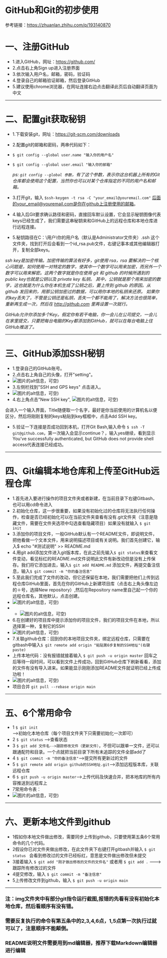 GitHub和Git的初步使用
=======
参考链接：https://zhuanlan.zhihu.com/p/193140870

# 一、注册GitHub
* 1.进入GitHub，网址：https://github.com/
* 2.点击右上角Sign up进入注册界面
* 3.依次输入用户名，邮箱，密码，验证码
* 4.登录自己的邮箱验证邮箱，然后登录GitHub
* 5.建议使用chrome浏览器，在网址连接右边点击翻译此页后自动翻译页面为中文

---


# 二、配置git获取秘钥
* 1.下载安装git，网址：https://git-scm.com/downloads
* 2.配置git的邮箱和密码，两串代码如下：
* `$ git config --global user.name "输入你的用户名"`
* `$ git config --global user.email "输入你的邮箱"`

  *ps: `git config --global 参数`，有了这个参数，表示你这台机器上所有的Git仓库都会使用这个配置，当然你也可以对某个仓库指定的不同的用户名和邮箱。*
* 3.打开git，输入 `$ssh-keygen -t rsa -C "your_email@youremail.com"` 
后面的your_email@youremail.com是你在github上注册使用的邮箱。
* 4.输入后Git要求确认路径和密码，直接回车默认设置，它会显示秘钥图像代表keys已经生成了，我们需要这串秘钥来和GitHub上的远程仓库和本地仓库进行远程连接。
* 5.秘钥路径在C：\用户\你的用户名（默认是Administrator文件夹）\.ssh 这个文件夹，找到打开后会看到一个id_rsa.pub文件，右键记事本或其他编辑器打开，复制全部keys。

*ssh key是加密传输。加密传输的算法有好多，git使用 rsa，rsa 要解决的一个核心问题是，如何使用一对特定的数字，使其中一个数字可以用来加密，而另外一个数字可以用来解密。这两个数字就是你在使用 git 和 github 的时候所遇到的public key也就是公钥以及 private key 私钥。
其中，公钥就是那个用来加密的数字，这也就是为什么你在本机生成了公钥之后，要上传到 github 的原因。从 github 发回来的，用那公钥加密过的数据，可以用你本地的私钥来还原。
如果你的key丢失了，不管是公钥还是私钥，丢失一个都不能用了，解决方法也很简单，重新再生成一次，然后在 http://github.com 里再设置一次就行。*

*GitHub允许你添加多个Key。假定你有若干电脑，你一会儿在公司提交，一会儿在家里提交，只要把每台电脑的Key都添加到GitHub，就可以在每台电脑上往GitHub推送了。*

---


# 三、GitHub添加SSH秘钥
* 1.登录自己的GitHub账号。
* 2.点击右上角自己的头像，打开"setting"。
* ![图片的alt信息，可空)](https://raw.githubusercontent.com/lnkDrop/work/master/img/sttings.png)
* 3.左侧栏找到"SSH and GPS keys" 点击进入。
* ![图片的alt信息，可空)](https://raw.githubusercontent.com/lnkDrop/work/master/img/SSH.png)
* 4.右上角点击"New SSH key",
![图片的alt信息，可空)](https://raw.githubusercontent.com/lnkDrop/work/master/img/newSSHkey.png)

会进入一个输入界面，Title随便取一个名字，最好是你当前使用的计算机名以便区分，然后将刚刚复制的keys粘贴到key框框中，点击Add SSH key。
* 5.验证一下连接是否成功回到本机，打开Git Bash,输入命令
`$ ssh -T git@github.com`，第一次输入会显示continue？，输入yes继续，看到显示You've successfully authenticated, but GitHub does not provide shell access代表连接已经成功。

---

# 四、Git编辑本地仓库和上传至GitHub远程仓库
* 1.首先进入要进行操作的项目文件夹或者新建，在当前目录下右键Gitbash，也可以用cd命令进入
* 2.初始化仓库，这一步很重要，如果没有初始化过的仓库将无法执行任何操作，检查是否已经初始化可以在当前文件夹查看有没有.git文件夹（注意是隐藏文件，需要在文件夹选项中勾选查看隐藏项目）如果没有就输入 `$ git init`
* 3.添加你的项目文件，一般GitHub默认有一个README文件，即说明文件，把他看做一个文本文件，用来说明描述项目或有关说明。我们首先创建它，输入$ echo "#测试说明" >> README.md 
* 4.用git add添加文件进入git版本库，在此之前先输入`$ git status`来查看文件变动，看见标红的README.md文件说明此文件有新改动但是没有上传保存。我们将它添加进去，输入`$ git add README.md` 添加文件，再提交备注信息，输入`$ git commit -m "你的备注信息"`
* 5.至此我们完成了文件的改动，但它还保留在本地，我们需要把他们上传到远程仓库GitHub里面，首先在你的GitHub上新建项目库（点击右上角头像左边的＋号，选择New repository）,然后在Repository name里自己起一个你的远程仓库名，其他默认，点击创建。
* ![图片的alt信息，可空)](https://raw.githubusercontent.com/lnkDrop/work/master/img/new.png)
* * ![图片的alt信息，可空)](https://raw.githubusercontent.com/lnkDrop/work/master/img/xmname.png)
* 6.在创建好的项目库中提示添加你的项目文件，我们的项目文件在本地，所以选择第一种，复制它的SSH
* ![图片的alt信息，可空)](https://raw.githubusercontent.com/lnkDrop/work/master/img/copy.png)
* 7.关联github仓库：回到你的本地项目文件夹，绑定远程仓库，只需要在gitbash中输入`$ git remote add origin "粘贴第6步复制的SSH地址"(右键paste)`
* 上传本地代码：没有报错就接着输入 `$ git push -u origin master` 回车之后等待一段时间，可以看到文件上传成功，回到GitHub仓库下刷新看看，添加的文件有没有导入进来。如果能显示刚刚添加README文件就证明已经上传成功啦！
* ![图片的alt信息，可空)](https://raw.githubusercontent.com/lnkDrop/work/master/img/test.png)
* 项目合并 ` git pull --rebase origin main `

---


# 五、6个常用命令
* 1
	`$ git init`    -->初始化本地仓库（每个项目文件夹下只需要初始化一次即可）
* 2
	`$ git status` -->查看状态
* 3
	`$ git add 文件名-->跟踪修改文件（更新文件）`，不但可以跟单一文件，还可以跟通配符和目录。一个点就把当前目录下所有未追踪的文件全部add了
* 4
	`$ git commit -m "你的备注信息"`-->提交所有更新过的文件
* 5
	`$ git remote add origin github的SSH地址.git`-->添加远程版本库，关联远程仓库
* 6
	`$ git push -u origin master`-->上传代码及快速合并，把本地库的所有内容推送到远程库上
* 7常用命令表：
* ![图片的alt信息，可空)](https://raw.githubusercontent.com/lnkDrop/work/master/img/git.jpg)


---


# 六、更新本地文件到github
* 1假如你本地文件做出修改，需要同步上传到github，只要使用第五条6个常用命令的几个代码。
* 2假设你已对文件夹做出修改，在此文件夹下右键打开gitbash并输入
	`$ git status `
会看到修改过的文件已经标红，意思是文件做出修改但未提交
* 3接着输入
	`$ git add "刚才做出修改的文件的文件名"`
或者用
	`$ git add .`  --->跟踪所有修改过的文件
* 4提交修改，输入
	`$ git commit -m "备注信息"`
* 5上传修改文件到github，输入
	`$ git push -u origin main`


---


### 注：img文件夹中有部分git指令运行截图,报错的先看有没有初始化本地仓库，然后看顺序有没有错。

### 需要反复执行的命令有第五条中的2,3,4,6点，1,5点第一次执行过就可以了，注意顺序不能颠倒。

### README说明文件需要用到md编辑器，推荐下载Markdown编辑器进行编辑
